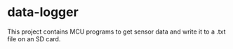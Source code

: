 # data-logger
This project contains MCU programs to get sensor data and write it to a .txt file on an SD card.
